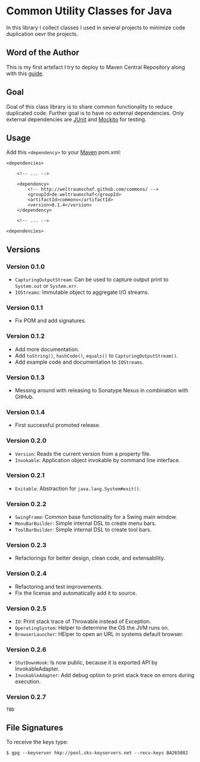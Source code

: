 # Common Utility Classes for Java

In this library I collect classes I used in several projects
to minimize code duplication oevr the projects.

## Word of the Author

This is my first artefact I try to deploy to Maven Central Repository
along with this [guide][1].

## Goal

Goal of this class library is to share common functionality to reduce duplicated
code. Further goal is to have no external dependencies. Only external dependencies
are [JUnit][3] and [Mockito][4] for testing.

## Usage

Add this <code>&lt;dependency&gt;</code> to your [Maven][2] pom.xml:

    <dependencies>

        <!-- ... -->

        <dependency>
            <!-- http://weltraumschaf.github.com/commons/ -->
            <groupId>de.weltraumschaf</groupId>
            <artifactId>commons</artifactId>
            <version>0.1.4</version>
        </dependency>

        <!-- ... -->

    <dependencies>

## Versions

### Version 0.1.0

- <code>CapturingOutputStream</code>: Can be used to capture output print
  to <code>System.out</code> or <code>System.err</code>.
- <code>IOStreams</code>: Immutable object to aggregate I/O streams.

### Version 0.1.1

- Fix POM and add signatures.

### Version 0.1.2

- Add more documentation.
- Add <code>toString()</code>, <code>hashCode()</code>, <code>equals()</code>
  to <code>CapturingOutputStream()</code>.
- Add example code and documentation to <code>IOStreams</code>.

### Version 0.1.3

- Messing around with releasing to Sonatype Nexus in combination with GitHub.

### Version 0.1.4

- First successful promoted release.

### Version 0.2.0

- <code>Version</code>: Reads the current version from a property file.
- <code>Invokable</code>: Application object invokable by command line interface.

### Version 0.2.1

- <code>Exitable</code>: Abstraction for <code>java.lang.System#exit()</code>.

### Version 0.2.2

- <code>SwingFrame</code>: Common base functionality for a Swing main window.
- <code>MenuBarBuilder</code>: Simple internal DSL to create menu bars.
- <code>ToolBarBuilder</code>: Simple internal DSL to create tool bars.

### Version 0.2.3

- Refactorings for better design, clean code, and extensability.

### Version 0.2.4

- Refactoring and test improvements.
- Fix the license and automatically add it to source.

### Version 0.2.5

- <code>IO</code>: Print stack trace of Throwable instead of Exception.
- <code>OperatingSystem</code>: Helper to determine the OS the JVM runs on.
- <code>BrowserLauncher</code>: HElper to open an URL in systems default browser.

### Version 0.2.6

- <code>ShutDownHook</code>: Is now public, because it is exported API by InvokableAdapter.
- <code>InvokableAdapter</code>: Add debug option to print stack trace on errors during execution.

### Version 0.2.7

    TBD

## File Signatures

To receive the keys type:

    $ gpg --keyserver hkp://pool.sks-keyservers.net --recv-keys BA265082

[1]: http://maven.apache.org/guides/mini/guide-central-repository-upload.html
[2]: http://maven.apache.org/
[3]: http://www.junit.org/
[4]: http://code.google.com/p/mockito/
